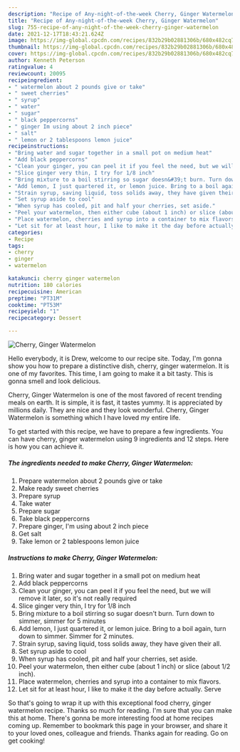 ```yaml
---
description: "Recipe of Any-night-of-the-week Cherry, Ginger Watermelon"
title: "Recipe of Any-night-of-the-week Cherry, Ginger Watermelon"
slug: 755-recipe-of-any-night-of-the-week-cherry-ginger-watermelon
date: 2021-12-17T18:43:21.624Z
image: https://img-global.cpcdn.com/recipes/832b29b02881306b/680x482cq70/cherry-ginger-watermelon-recipe-main-photo.jpg
thumbnail: https://img-global.cpcdn.com/recipes/832b29b02881306b/680x482cq70/cherry-ginger-watermelon-recipe-main-photo.jpg
cover: https://img-global.cpcdn.com/recipes/832b29b02881306b/680x482cq70/cherry-ginger-watermelon-recipe-main-photo.jpg
author: Kenneth Peterson
ratingvalue: 4
reviewcount: 20095
recipeingredient:
- " watermelon about 2 pounds give or take"
- " sweet cherries"
- " syrup"
- " water"
- " sugar"
- " black peppercorns"
- " ginger Im using about 2 inch piece"
- " salt"
- " lemon or 2 tablespoons lemon juice"
recipeinstructions:
- "Bring water and sugar together in a small pot on medium heat"
- "Add black peppercorns"
- "Clean your ginger, you can peel it if you feel the need, but we will remove it later, so it&#39;s not really required"
- "Slice ginger very thin, I try for 1/8 inch"
- "Bring mixture to a boil stirring so sugar doesn&#39;t burn. Turn down to simmer, simmer for 5 minutes"
- "Add lemon, I just quartered it, or lemon juice. Bring to a boil again, turn down to simmer. Simmer for 2 minutes."
- "Strain syrup, saving liquid, toss solids away, they have given their all."
- "Set syrup aside to cool"
- "When syrup has cooled, pit and half your cherries, set aside."
- "Peel your watermelon, then either cube (about 1 inch) or slice (about 1/2 inch)."
- "Place watermelon, cherries and syrup into a container to mix flavors."
- "Let sit for at least hour, I like to make it the day before actually. Serve"
categories:
- Recipe
tags:
- cherry
- ginger
- watermelon

katakunci: cherry ginger watermelon 
nutrition: 180 calories
recipecuisine: American
preptime: "PT31M"
cooktime: "PT53M"
recipeyield: "1"
recipecategory: Dessert

---
```



![Cherry, Ginger Watermelon](https://img-global.cpcdn.com/recipes/832b29b02881306b/680x482cq70/cherry-ginger-watermelon-recipe-main-photo.jpg)

Hello everybody, it is Drew, welcome to our recipe site. Today, I'm gonna show you how to prepare a distinctive dish, cherry, ginger watermelon. It is one of my favorites. This time, I am going to make it a bit tasty. This is gonna smell and look delicious.

Cherry, Ginger Watermelon is one of the most favored of recent trending meals on earth. It is simple, it is fast, it tastes yummy. It is appreciated by millions daily. They are nice and they look wonderful. Cherry, Ginger Watermelon is something which I have loved my entire life.




To get started with this recipe, we have to prepare a few ingredients. You can have cherry, ginger watermelon using 9 ingredients and 12 steps. Here is how you can achieve it.

<!--inarticleads1-->

##### The ingredients needed to make Cherry, Ginger Watermelon:

1. Prepare  watermelon about 2 pounds give or take
1. Make ready  sweet cherries
1. Prepare  syrup
1. Take  water
1. Prepare  sugar
1. Take  black peppercorns
1. Prepare  ginger, I&#39;m using about 2 inch piece
1. Get  salt
1. Take  lemon or 2 tablespoons lemon juice




<!--inarticleads2-->

##### Instructions to make Cherry, Ginger Watermelon:

1. Bring water and sugar together in a small pot on medium heat
1. Add black peppercorns
1. Clean your ginger, you can peel it if you feel the need, but we will remove it later, so it&#39;s not really required
1. Slice ginger very thin, I try for 1/8 inch
1. Bring mixture to a boil stirring so sugar doesn&#39;t burn. Turn down to simmer, simmer for 5 minutes
1. Add lemon, I just quartered it, or lemon juice. Bring to a boil again, turn down to simmer. Simmer for 2 minutes.
1. Strain syrup, saving liquid, toss solids away, they have given their all.
1. Set syrup aside to cool
1. When syrup has cooled, pit and half your cherries, set aside.
1. Peel your watermelon, then either cube (about 1 inch) or slice (about 1/2 inch).
1. Place watermelon, cherries and syrup into a container to mix flavors.
1. Let sit for at least hour, I like to make it the day before actually. Serve




So that's going to wrap it up with this exceptional food cherry, ginger watermelon recipe. Thanks so much for reading. I'm sure that you can make this at home. There's gonna be more interesting food at home recipes coming up. Remember to bookmark this page in your browser, and share it to your loved ones, colleague and friends. Thanks again for reading. Go on get cooking!
